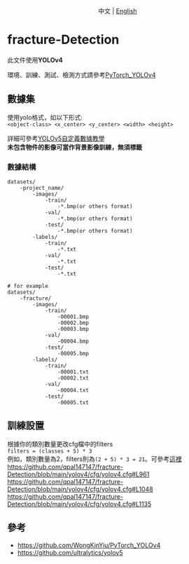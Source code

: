 <div align="center">

中文 | [English](https://github.com/qpal147147/fracture-Detection/blob/main/yolov4/README_en.md)
</div>

# fracture-Detection

此文件使用**YOLOv4**

環境、訓練、測試、檢測方式請參考[PyTorch_YOLOv4](https://github.com/WongKinYiu/PyTorch_YOLOv4)

## 數據集

使用yolo格式，如以下形式:  
`<object-class> <x_center> <y_center> <width> <height>`

詳細可參考[YOLOv5自定義數據教學](https://docs.ultralytics.com/tutorials/train-custom-datasets/)  
**未包含物件的影像可當作背景影像訓練，無須標籤**

### 數據結構

```text
datasets/
    -project_name/
        -images/
            -train/
                -*.bmp(or others format)
            -val/
                -*.bmp(or others format)
            -test/
                -*.bmp(or others format)
        -labels/
            -train/
                -*.txt
            -val/
                -*.txt
            -test/
                -*.txt

# for example
datasets/
    -fracture/
        -images/
            -train/
                -00001.bmp
                -00002.bmp
                -00003.bmp
            -val/
                -00004.bmp
            -test/
                -00005.bmp
        -labels/
            -train/
                -00001.txt
                -00002.txt
            -val/
                -00004.txt
            -test/
                -00005.txt
```

## 訓練設置

根據你的類別數量更改cfg檔中的filters  
`filters = (classes + 5) * 3`  
例如，類別數量為2，filters則為`(2 + 5) * 3 = 21`。可參考[這裡](https://github.com/AlexeyAB/darknet#how-to-train-to-detect-your-custom-objects)  
<https://github.com/qpal147147/fracture-Detection/blob/main/yolov4/cfg/yolov4.cfg#L961>  
<https://github.com/qpal147147/fracture-Detection/blob/main/yolov4/cfg/yolov4.cfg#L1048>  
<https://github.com/qpal147147/fracture-Detection/blob/main/yolov4/cfg/yolov4.cfg#L1135>

## 參考

* <https://github.com/WongKinYiu/PyTorch_YOLOv4>
* <https://github.com/ultralytics/yolov5>
